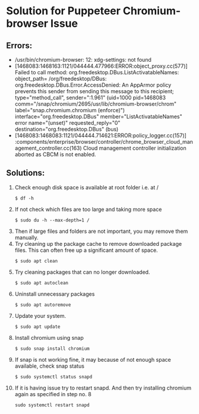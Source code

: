 # Solution for Puppeteer Chromium-browser Issue

## Errors:
* /usr/bin/chromium-browser: 12: xdg-settings: not found
* [1468083:1468163:1121/044444.477966:ERROR:object_proxy.cc(577)] Failed to call method: org.freedesktop.DBus.ListActivatableNames: object_path= /org/freedesktop/DBus: org.freedesktop.DBus.Error.AccessDenied: An AppArmor policy prevents this sender from sending this message to this recipient; type="method_call", sender=":1.961" (uid=1000 pid=1468083 comm="/snap/chromium/2695/usr/lib/chromium-browser/chrom" label="snap.chromium.chromium (enforce)") interface="org.freedesktop.DBus" member="ListActivatableNames" error name="(unset)" requested_reply="0" destination="org.freedesktop.DBus" (bus)
* [1468083:1468083:1121/044444.714621:ERROR:policy_logger.cc(157)] :components/enterprise/browser/controller/chrome_browser_cloud_management_controller.cc(163) Cloud management controller initialization aborted as CBCM is not enabled.

## Solutions:
1. Check enough disk space is available at root folder i.e. at /
    ```
    $ df -h
    ```
2. If not check which files are too large and taking more space
    ```
    $ sudo du -h --max-depth=1 /
    ```
3. Then if large files and folders are not important, you may remove them manually.
4. Try cleaning up the package cache to remove downloaded package files. This can often free up a significant amount of space.
    ```
    $ sudo apt clean
    ```
5. Try cleaning packages that can no longer downloaded.
    ```
    $ sudo apt autoclean
    ```
6. Uninstall unnecessary packages
    ```
    $ sudo apt autoremove
    ```
7. Update your system.
    ```
    $ sudo apt update
    ```
8. Install chromium using snap
    ```
    $ sudo snap install chromium
    ```
9. If snap is not working fine, it may because of not enough space available, check snap status
    ```
    $ sudo systemctl status snapd
    ```
10. If it is having issue try to restart snapd. And then try installing chromium again as specified in step no. 8
    ```
    sudo systemctl restart snapd
    ```